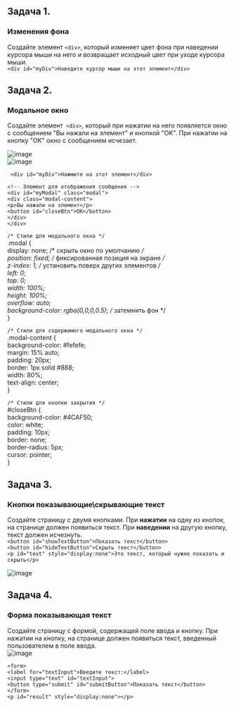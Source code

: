 ## Задача 1.   
### Изменения фона  
Создайте элемент `<div>`, который изменяет цвет фона при наведении курсора мыши на него и возвращает исходный цвет при уходе курсора мыши.  
`<div id="myDiv">Наведите курсор мыши на этот элемент</div>`  

## Задача 2.   
### Модальное окно  
Создайте элемент` <div>`, который при нажатии на него появляется окно с сообщением "Вы нажали на элемент" и кнопкой "OK". При нажатии на кнопку "OK" окно с сообщением исчезает.  

![image](https://user-images.githubusercontent.com/113675674/221542044-138b134d-985b-4f65-86ad-5dd64d9043a4.png)  
![image](https://user-images.githubusercontent.com/113675674/221542115-60341653-8e0f-4d2f-b400-718fef3b2952.png)  


 ` <div id="myDiv">Нажмите на этот элемент</div>`  

`<!-- Элемент для отображения сообщения -->`  
`<div id="myModal" class="modal">`  
  `<div class="modal-content">`  
    `<p>Вы нажали на элемент</p>`  
    `<button id="closeBtn">OK</button>`  
  `</div>`  
`</div>`  

`/* Стили для модального окна */`  
.modal {  
  display: none; /* скрыть окно по умолчанию */  
  position: fixed; /* фиксированная позиция на экране */  
  z-index: 1; /* установить поверх других элементов */  
  left: 0;  
  top: 0;  
  width: 100%;  
  height: 100%;  
  overflow: auto;  
  background-color: rgba(0,0,0,0.5); /* затемнить фон */  
}  

`/* Стили для содержимого модального окна */`  
.modal-content {  
  background-color: #fefefe;  
  margin: 15% auto;  
  padding: 20px;  
  border: 1px solid #888;  
  width: 80%;  
  text-align: center;  
}  

`/* Стили для кнопки закрытия */`  
#closeBtn {  
  background-color: #4CAF50;  
  color: white;  
  padding: 10px;  
  border: none;  
  border-radius: 5px;  
  cursor: pointer;  
}  

## Задача 3.   
### Кнопки показывающие\скрывающие текст  
Создайте страницу с двумя кнопками. При **нажатии** на одну из кнопок, на странице должен появиться текст. При **наведении** на другую кнопку, текст должен исчезнуть.  
`<button id="showTextButton">Показать текст</button>`  
`<button id="hideTextButton">Скрыть текст</button>`  
`<p id="text" style="display:none">Это текст, который нужно показать и скрыть</p>`   

![image](https://user-images.githubusercontent.com/113675674/221579873-1b9cec38-b7b6-48e4-82af-947a2f956a30.png)  


## Задача 4.   
### Форма показывающая текст  
Создайте страницу с формой, содержащей поле ввода и кнопку. При нажатии на кнопку, на странице должен появиться текст, введенный пользователем в поле ввода.  
![image](https://user-images.githubusercontent.com/113675674/221581953-bd2335d5-7ee9-4581-a3f9-33ce1ebd91c6.png)  

`<form>`  
 `<label for="textInput">Введите текст:</label>`  
  `<input type="text" id="textInput">`  
  `<button type="submit" id="submitButton">Показать текст</button>`  
`</form>`  
`<p id="result" style="display:none"></p>`  


